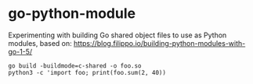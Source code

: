 # go-python-module


Experimenting with building Go shared object files to 
use as Python modules, based on:
https://blog.filippo.io/building-python-modules-with-go-1-5/

```
go build -buildmode=c-shared -o foo.so
python3 -c 'import foo; print(foo.sum(2, 40))
```

